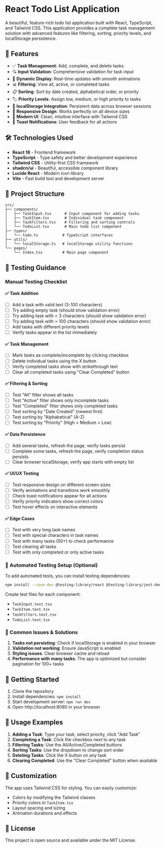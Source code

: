 
# React Todo List Application

A beautiful, feature-rich todo list application built with React, TypeScript, and Tailwind CSS. This application provides a complete task management solution with advanced features like filtering, sorting, priority levels, and localStorage persistence.

## 🚀 Features

- ✅ **Task Management**: Add, complete, and delete tasks
- 🔍 **Input Validation**: Comprehensive validation for task input
- 🎨 **Dynamic Display**: Real-time updates with smooth animations
- 📊 **Filtering**: View all, active, or completed tasks
- 📋 **Sorting**: Sort by date created, alphabetical order, or priority
- 🏷️ **Priority Levels**: Assign low, medium, or high priority to tasks
- 💾 **localStorage Integration**: Persistent data across browser sessions
- 📱 **Responsive Design**: Works perfectly on all device sizes
- 🎯 **Modern UI**: Clean, intuitive interface with Tailwind CSS
- 🔔 **Toast Notifications**: User feedback for all actions

## 🛠️ Technologies Used

- **React 18** - Frontend framework
- **TypeScript** - Type safety and better development experience
- **Tailwind CSS** - Utility-first CSS framework
- **shadcn/ui** - Beautiful, accessible component library
- **Lucide React** - Modern icon library
- **Vite** - Fast build tool and development server

## 📁 Project Structure

```
src/
├── components/
│   ├── TaskInput.tsx      # Input component for adding tasks
│   ├── TaskItem.tsx       # Individual task component
│   ├── TaskFilters.tsx    # Filtering and sorting controls
│   └── TodoList.tsx       # Main todo list component
├── types/
│   └── todo.ts           # TypeScript interfaces
├── utils/
│   └── localStorage.ts   # localStorage utility functions
└── pages/
    └── Index.tsx         # Main page component
```

## 🧪 Testing Guidance

### Manual Testing Checklist

#### ✅ Task Addition
- [ ] Add a task with valid text (3-100 characters)
- [ ] Try adding empty task (should show validation error)
- [ ] Try adding task with < 3 characters (should show validation error)
- [ ] Try adding task with > 100 characters (should show validation error)
- [ ] Add tasks with different priority levels
- [ ] Verify tasks appear in the list immediately

#### ✅ Task Management
- [ ] Mark tasks as complete/incomplete by clicking checkbox
- [ ] Delete individual tasks using the X button
- [ ] Verify completed tasks show with strikethrough text
- [ ] Clear all completed tasks using "Clear Completed" button

#### ✅ Filtering & Sorting
- [ ] Test "All" filter shows all tasks
- [ ] Test "Active" filter shows only incomplete tasks
- [ ] Test "Completed" filter shows only completed tasks
- [ ] Test sorting by "Date Created" (newest first)
- [ ] Test sorting by "Alphabetical" (A-Z)
- [ ] Test sorting by "Priority" (High > Medium > Low)

#### ✅ Data Persistence
- [ ] Add several tasks, refresh the page, verify tasks persist
- [ ] Complete some tasks, refresh the page, verify completion status persists
- [ ] Clear browser localStorage, verify app starts with empty list

#### ✅ UI/UX Testing
- [ ] Test responsive design on different screen sizes
- [ ] Verify animations and transitions work smoothly
- [ ] Check toast notifications appear for all actions
- [ ] Verify priority indicators show correct colors
- [ ] Test hover effects on interactive elements

#### ✅ Edge Cases
- [ ] Test with very long task names
- [ ] Test with special characters in task names
- [ ] Test with many tasks (50+) to check performance
- [ ] Test clearing all tasks
- [ ] Test with only completed or only active tasks

### 🔧 Automated Testing Setup (Optional)

To add automated tests, you can install testing dependencies:

```bash
npm install --save-dev @testing-library/react @testing-library/jest-dom @testing-library/user-event vitest jsdom
```

Create test files for each component:
- `TaskInput.test.tsx`
- `TaskItem.test.tsx` 
- `TaskFilters.test.tsx`
- `TodoList.test.tsx`

### 🐛 Common Issues & Solutions

1. **Tasks not persisting**: Check if localStorage is enabled in your browser
2. **Validation not working**: Ensure JavaScript is enabled
3. **Styling issues**: Clear browser cache and reload
4. **Performance with many tasks**: The app is optimized but consider pagination for 100+ tasks

## 🚀 Getting Started

1. Clone the repository
2. Install dependencies: `npm install`
3. Start development server: `npm run dev`
4. Open http://localhost:8080 in your browser

## 📝 Usage Examples

1. **Adding a Task**: Type your task, select priority, click "Add Task"
2. **Completing a Task**: Click the checkbox next to any task
3. **Filtering Tasks**: Use the All/Active/Completed buttons
4. **Sorting Tasks**: Use the dropdown to change sort order
5. **Deleting Tasks**: Click the X button on any task
6. **Clearing Completed**: Use the "Clear Completed" button when available

## 🎨 Customization

The app uses Tailwind CSS for styling. You can easily customize:
- Colors by modifying the Tailwind classes
- Priority colors in `TaskItem.tsx`
- Layout spacing and sizing
- Animation durations and effects

## 📄 License

This project is open source and available under the MIT License.
